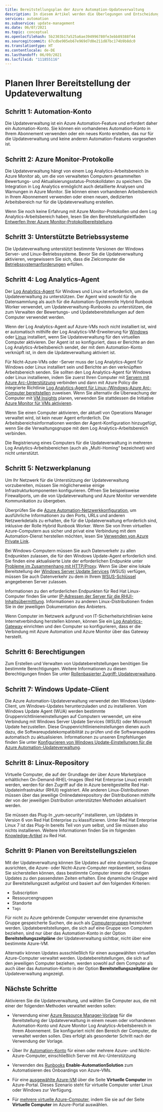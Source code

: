 ```yaml
---
title: Bereitstellungsplan der Azure Automation-Updateverwaltung
description: In diesem Artikel werden die Überlegungen und Entscheidungen beschrieben, die bei der Vorbereitung der Bereitstellung der Azure Automation-Updateverwaltung zu treffen sind.
services: automation
ms.subservice: update-management
ms.date: 06/07/2021
ms.topic: conceptual
ms.openlocfilehash: 5b2303b17a525a6ae394996780fe3ebb89388f44
ms.sourcegitcommit: 67cdbe905eb67e969d7d0e211d87bc174b9b8dc0
ms.translationtype: HT
ms.contentlocale: de-DE
ms.lasthandoff: 06/09/2021
ms.locfileid: "111855116"
---
```

# <a name="plan-your-update-management-deployment"></a>Planen Ihrer Bereitstellung der Updateverwaltung

## <a name="step-1---automation-account"></a>Schritt 1: Automation-Konto

Die Updateverwaltung ist ein Azure Automation-Feature und erfordert daher ein Automation-Konto. Sie können ein vorhandenes Automation-Konto in Ihrem Abonnement verwenden oder ein neues Konto erstellen, das nur für die Updateverwaltung und keine anderen Automation-Features vorgesehen ist.

## <a name="step-2---azure-monitor-logs"></a>Schritt 2: Azure Monitor-Protokolle

Die Updateverwaltung hängt von einem Log Analytics-Arbeitsbereich in Azure Monitor ab, um die von verwalteten Computern gesammelten Bewertungs- und Aktualisierungsstatus-Protokolldaten zu speichern. Die Integration in Log Analytics ermöglicht auch detaillierte Analysen und Warnungen in Azure Monitor. Sie können einen vorhandenen Arbeitsbereich in Ihrem Abonnement verwenden oder einen neuen, dedizierten Arbeitsbereich nur für die Updateverwaltung erstellen.

Wenn Sie noch keine Erfahrung mit Azure Monitor-Protokollen und dem Log Analytics-Arbeitsbereich haben, lesen Sie den Bereitstellungsleitfaden [Entwerfen Ihrer Azure Monitor-Protokollbereitstellung](../../azure-monitor/logs/design-logs-deployment.md). 

## <a name="step-3---supported-operating-systems"></a>Schritt 3: Unterstützte Betriebssysteme

Die Updateverwaltung unterstützt bestimmte Versionen der Windows Server- und Linux-Betriebssysteme. Bevor Sie die Updateverwaltung aktivieren, vergewissern Sie sich, dass die Zielcomputer die [Betriebssystemanforderungen](operating-system-requirements.md) erfüllen. 

## <a name="step-4---log-analytics-agent"></a>Schritt 4: Log Analytics-Agent

Der [Log Analytics-Agent](../../azure-monitor/agents/log-analytics-agent.md) für Windows und Linux ist erforderlich, um die Updateverwaltung zu unterstützen. Der Agent wird sowohl für die Datensammlung als auch für die Automation-Systemrolle Hybrid Runbook Worker verwendet, um Updateverwaltung-Runbooks zu unterstützen, die zum Verwalten der Bewertungs- und Updatebereitstellungen auf dem Computer verwendet werden. 

Wenn der Log Analytics-Agent auf Azure-VMs noch nicht installiert ist, wird er automatisch mithilfe der Log Analytics-VM-Erweiterung für [Windows](../../virtual-machines/extensions/oms-windows.md) oder [Linux](../../virtual-machines/extensions/oms-linux.md) installiert, wenn Sie Updateverwaltung für den virtuellen Computer aktivieren. Der Agent ist so konfiguriert, dass er Berichte an den Log Analytics-Arbeitsbereich sendet, der mit dem Automation-Konto verknüpft ist, in dem die Updateverwaltung aktiviert ist.

Für Nicht-Azure-VMs oder -Server muss der Log Analytics-Agent für Windows oder Linux installiert sein und Berichte an den verknüpften Arbeitsbereich senden. Sie sollten den Log Analytics-Agent für Windows oder Linux installieren, indem Sie zuerst Ihren Computer mit [Servern mit Azure Arc-Unterstützung](../../azure-arc/servers/overview.md) verbinden und dann mit Azure Policy die integrierte Richtlinie [Log Analytics-Agent für Linux-/Windows-Azure Arc-Computer bereitstellen](../../governance/policy/samples/built-in-policies.md#monitoring) zuweisen. Wenn Sie alternativ die Überwachung der Computer mit [VM Insights](../../azure-monitor/vm/vminsights-overview.md) planen, verwenden Sie stattdessen die Initiative [Azure Monitor für VMs aktivieren](../../governance/policy/samples/built-in-initiatives.md#monitoring).

Wenn Sie einen Computer aktivieren, der aktuell von Operations Manager verwaltet wird, ist kein neuer Agent erforderlich. Die Arbeitsbereichsinformationen werden der Agent-Konfiguration hinzugefügt, wenn Sie die Verwaltungsgruppe mit dem Log Analytics-Arbeitsbereich verbinden.

Die Registrierung eines Computers für die Updateverwaltung in mehreren Log Analytics-Arbeitsbereichen (auch als „Multi-Homing“ bezeichnet) wird nicht unterstützt.

## <a name="step-5---network-planning"></a><a name="ports"></a> Schritt 5: Netzwerkplanung

Um Ihr Netzwerk für die Unterstützung der Updateverwaltung vorzubereiten, müssen Sie möglicherweise einige Infrastrukturkomponenten konfigurieren. Öffnen Sie beispielsweise Firewallports, um die von Updateverwaltung und Azure Monitor verwendete Kommunikation zu übergeben.

Überprüfen Sie die [Azure Automation-Netzwerkkonfiguration](../automation-network-configuration.md), um ausführliche Informationen zu den Ports, URLs und anderen Netzwerkdetails zu erhalten, die für die Updateverwaltung erforderlich sind, inklusive der Rolle Hybrid Runbook Worker. Wenn Sie von Ihren virtuellen Azure-Computern aus sicher und privat eine Verbindung mit dem Automation-Dienst herstellen möchten, lesen Sie [Verwenden von Azure Private Link](../how-to/private-link-security.md). 

Bei Windows-Computern müssen Sie auch Datenverkehr zu allen Endpunkten zulassen, die für den Windows Update-Agent erforderlich sind. Sie finden eine aktualisierte Liste der erforderlichen Endpunkte unter [Probleme im Zusammenhang mit HTTP/Proxy](/windows/deployment/update/windows-update-troubleshooting#issues-related-to-httpproxy). Wenn Sie über eine lokale Bereitstellung der [Windows Server Update Services](/windows-server/administration/windows-server-update-services/plan/plan-your-wsus-deployment) (WSUS) verfügen, müssen Sie auch Datenverkehr zu dem in Ihrem [WSUS-Schlüssel](/windows/deployment/update/waas-wu-settings#configuring-automatic-updates-by-editing-the-registry) angegebenen Server zulassen.

Informationen zu den erforderlichen Endpunkten für Red Hat Linux-Computer finden Sie unter [IP-Adressen der Server für die RHUI-Inhaltsübermittlung](../../virtual-machines/workloads/redhat/redhat-rhui.md#the-ips-for-the-rhui-content-delivery-servers). Informationen zu anderen Linux-Distributionen finden Sie in der jeweiligen Dokumentation des Anbieters.

Wenn Computer im Netzwerk aufgrund von IT-Sicherheitsrichtlinien keine Internetverbindung herstellen können, können Sie ein [Log Analytics-Gateway](../../azure-monitor/agents/gateway.md) einrichten und den Computer so konfigurieren, dass er die Verbindung mit Azure Automation und Azure Monitor über das Gateway herstellt.

## <a name="step-6---permissions"></a>Schritt 6: Berechtigungen

Zum Erstellen und Verwalten von Updatebereitstellungen benötigen Sie bestimmte Berechtigungen. Weitere Informationen zu diesen Berechtigungen finden Sie unter [Rollenbasierter Zugriff: Updateverwaltung](../automation-role-based-access-control.md#update-management-permissions).

## <a name="step-7---windows-update-client"></a>Schritt 7: Windows Update-Client

Die Azure Automation-Updateverwaltung verwendet den Windows Update-Client, um Windows-Updates herunterzuladen und zu installieren. Vom Windows Update Agent (WUA) werden bestimmte Gruppenrichtlinieneinstellungen auf Computern verwendet, um eine Verbindung mit Windows Server Update Services (WSUS) oder Microsoft Update herzustellen. Diese Gruppenrichtlinieneinstellungen dienen auch dazu, die Softwareupdatekompatibilität zu prüfen und die Softwareupdates automatisch zu aktualisieren. Informationen zu unseren Empfehlungen finden Sie unter [Konfigurieren von Windows Update-Einstellungen für die Azure Automation-Updateverwaltung](configure-wuagent.md).

## <a name="step-8---linux-repository"></a>Schritt 8: Linux-Repository

Virtuelle Computer, die auf der Grundlage der über Azure Marketplace erhältlichen On-Demand-RHEL-Images (Red Hat Enterprise Linux) erstellt werden, werden für den Zugriff auf die in Azure bereitgestellte Red Hat-Updateinfrastruktur (RHUI) registriert. Alle anderen Linux-Distributionen müssen über das jeweilige Onlinedateirepository der Distributionen mithilfe der von der jeweiligen Distribution unterstützten Methoden aktualisiert werden.

Sie müssen das Plug-In „yum-security“ installieren, um Updates in Version 6 von Red Hat Enterprise zu klassifizieren. Unter Red Hat Enterprise Linux 7 ist das Plug-In bereits Teil von yum selbst, und Sie müssen also nichts installieren. Weitere Informationen finden Sie im folgenden [Knowledge-Artikel](https://access.redhat.com/solutions/10021) zu Red Hat.

## <a name="step-9---plan-deployment-targets"></a>Schritt 9: Planen von Bereitstellungszielen

Mit der Updateverwaltung können Sie Updates auf eine dynamische Gruppe ausrichten, die Azure- oder Nicht-Azure-Computer repräsentiert, sodass Sie sicherstellen können, dass bestimmte Computer immer die richtigen Updates zu den passendsten Zeiten erhalten. Eine dynamische Gruppe wird zur Bereitstellungszeit aufgelöst und basiert auf den folgenden Kriterien:

* Subscription
* Ressourcengruppen
* Standorte
* `Tags` 

Für nicht zu Azure gehörende Computer verwendet eine dynamische Gruppe gespeicherte Suchen, die auch als [Computergruppen](../../azure-monitor/logs/computer-groups.md) bezeichnet werden. Updatebereitstellungen, die sich auf eine Gruppe von Computern beziehen, sind nur über das Automation-Konto in der Option **Bereitstellungszeitpläne** der Updateverwaltung sichtbar, nicht über eine bestimmte Azure-VM.

Alternativ können Updates ausschließlich für einen ausgewählten virtuellen Azure-Computer verwaltet werden. Updatebereitstellungen, die sich auf den jeweiligen Computer beziehen, werden sowohl auf dem Computer als auch über das Automation-Konto in der Option **Bereitstellungszeitpläne** der Updateverwaltung angezeigt. 

## <a name="next-steps"></a>Nächste Schritte

Aktivieren Sie die Updateverwaltung, und wählen Sie Computer aus, die mit einer der folgenden Methoden verwaltet werden sollen:

- Verwendung einer [Azure Resource Manager-Vorlage](enable-from-template.md) für die Bereitstellung der Updateverwaltung in einem neuen oder vorhandenen Automation-Konto und Azure Monitor Log Analytics-Arbeitsbereich in Ihrem Abonnement. Sie konfiguriert nicht den Bereich der Computer, die verwaltet werden sollen. Dies erfolgt als gesonderter Schritt nach der Verwendung der Vorlage.

- Über Ihr [Automation-Konto](enable-from-automation-account.md) für einen oder mehrere Azure- und Nicht-Azure-Computer, einschließlich Server mit Arc-Unterstützung

- Verwenden des [Runbooks](enable-from-runbook.md) **Enable-AutomationSolution** zum Automatisieren des Onboardings von Azure-VMs.

- Für eine [ausgewählte Azure-VM](enable-from-vm.md) über die Seite **Virtuelle Computer** im Azure-Portal. Dieses Szenario steht für virtuelle Computer unter Linux oder Windows zur Verfügung.

- Für [mehrere virtuelle Azure-Computer](enable-from-portal.md), indem Sie sie auf der Seite **Virtuelle Computer** im Azure-Portal auswählen.